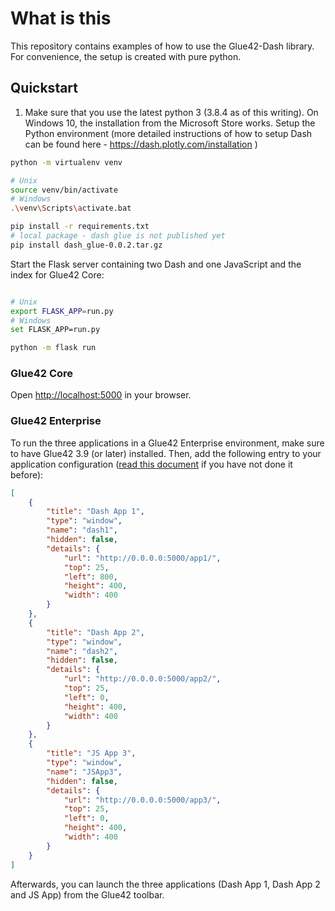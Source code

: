 # What is this

This repository contains examples of how to use the Glue42-Dash library. For convenience, the setup is created with pure python. 

## Quickstart

1. Make sure that you use the latest python 3 (3.8.4 as of this writing). On Windows 10, the installation from the Microsoft Store works. Setup the Python environment (more detailed instructions of how to setup Dash can be found here - https://dash.plotly.com/installation )

```sh
python -m virtualenv venv

# Unix
source venv/bin/activate
# Windows
.\venv\Scripts\activate.bat

pip install -r requirements.txt
# local package - dash glue is not published yet
pip install dash_glue-0.0.2.tar.gz
```

Start the Flask server containing two Dash and one JavaScript and the index for Glue42 Core:

```sh

# Unix
export FLASK_APP=run.py
# Windows
set FLASK_APP=run.py

python -m flask run
```

### Glue42 Core 

Open [http://localhost:5000](http://localhost:5000) in your browser.

### Glue42 Enterprise

To run the three applications in a Glue42 Enterprise environment, make sure to have Glue42 3.9 (or later) installed. Then, add the following entry to your application configuration ([read this document](https://docs.glue42.com/developers/configuration/application/index.html#application_configuration) if you have not done it before):

```json
[
    {
        "title": "Dash App 1",
        "type": "window",
        "name": "dash1",
        "hidden": false,
        "details": {
            "url": "http://0.0.0.0:5000/app1/",
            "top": 25,
            "left": 800,
            "height": 400,
            "width": 400
        }
    },
    {
        "title": "Dash App 2",
        "type": "window",
        "name": "dash2",
        "hidden": false,
        "details": {
            "url": "http://0.0.0.0:5000/app2/",
            "top": 25,
            "left": 0,
            "height": 400,
            "width": 400
        }
    },
    {
        "title": "JS App 3",
        "type": "window",
        "name": "JSApp3",
        "hidden": false,
        "details": {
            "url": "http://0.0.0.0:5000/app3/",
            "top": 25,
            "left": 0,
            "height": 400,
            "width": 400
        }
    }
]
```

Afterwards, you can launch the three applications (Dash App 1, Dash App 2 and JS App) from the Glue42 toolbar.

